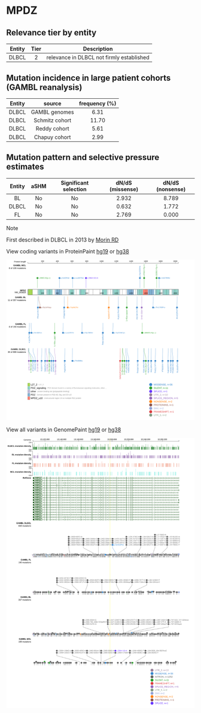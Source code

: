# MPDZ

## Relevance tier by entity

|Entity|Tier|Description                              |
|:------:|:----:|-----------------------------------------|
|DLBCL |2   |relevance in DLBCL not firmly established|

## Mutation incidence in large patient cohorts (GAMBL reanalysis)

|Entity|source        |frequency (%)|
|:------:|:--------------:|:-------------:|
|DLBCL |GAMBL genomes | 6.31        |
|DLBCL |Schmitz cohort|11.70        |
|DLBCL |Reddy cohort  | 5.61        |
|DLBCL |Chapuy cohort | 2.99        |

## Mutation pattern and selective pressure estimates

|Entity|aSHM|Significant selection|dN/dS (missense)|dN/dS (nonsense)|
|:------:|:----:|:---------------------:|:----------------:|:----------------:|
|BL    |No  |No                   |2.932           |8.789           |
|DLBCL |No  |No                   |0.632           |1.772           |
|FL    |No  |No                   |2.769           |0.000           |


> [!NOTE]
> First described in DLBCL in 2013 by [Morin RD](https://pubmed.ncbi.nlm.nih.gov/23699601)


View coding variants in ProteinPaint [hg19](https://www.bcgsc.ca/downloads/morinlab/GAMBL/test/genes/MPDZ_protein.html)  or [hg38](https://www.bcgsc.ca/downloads/morinlab/GAMBL/test/genes/MPDZ_protein_hg38.html)

![image](images/proteinpaint/MPDZ_NM_003829.svg)

View all variants in GenomePaint [hg19](https://www.bcgsc.ca/downloads/morinlab/GAMBL/test/genes/MPDZ.html)  or [hg38](https://www.bcgsc.ca/downloads/morinlab/GAMBL/test/genes/MPDZ_hg38.html)

![image](images/proteinpaint/MPDZ.svg)
